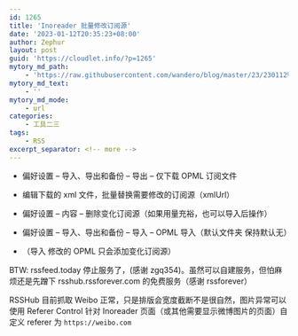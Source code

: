```yaml
---
id: 1265
title: 'Inoreader 批量修改订阅源'
date: '2023-01-12T20:35:23+08:00'
author: Zephur
layout: post
guid: 'https://cloudlet.info/?p=1265'
mytory_md_path:
    - 'https://raw.githubusercontent.com/wandero/blog/master/23/230112%20Inoreader%20%E6%89%B9%E9%87%8F%E4%BF%AE%E6%94%B9%E8%AE%A2%E9%98%85%E6%BA%90.md'
mytory_md_text:
    - ''
mytory_md_mode:
    - url
categories:
    - 工具二三
tags:
    - RSS
excerpt_separator: <!-- more -->
---
```


- 偏好设置 – 导入、导出和备份 – 导出 – 仅下载 OPML 订阅文件

- 编辑下载的 xml 文件，批量替换需要修改的订阅源（xmlUrl）

- 偏好设置 – 内容 – 删除变化订阅源（如果用量充裕，也可以导入后操作）

- 偏好设置 – 导入、导出和备份 – 导入 – OPML 导入（默认文件夹 保持默认无）

- （导入 修改的 OPML 只会添加变化订阅源）

  <!-- more -->

BTW: rssfeed.today 停止服务了，(感谢 zgq354)。虽然可以自建服务，但怕麻烦还是先蹭下 rsshub.rssforever.com 的免费服务（感谢 rssforever）

RSSHub 目前抓取 Weibo 正常，只是排版会宽度截断不是很自然，图片异常可以使用 Referer Control 针对 Inoreader 页面（或其他需要显示微博图片的页面）自定义 referer 为 `https://weibo.com`